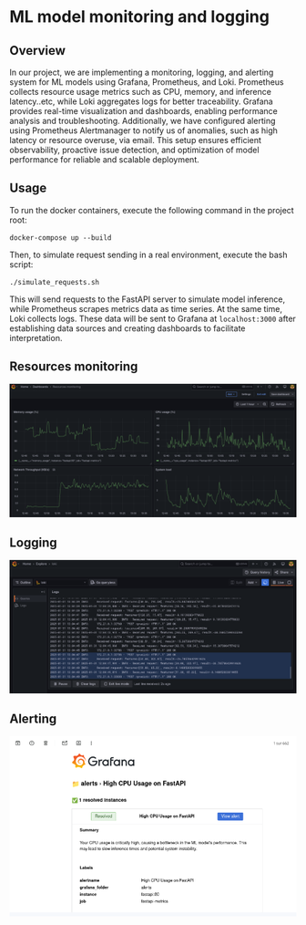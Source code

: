 #  ML model monitoring and logging 

## Overview

In our project, we are implementing a monitoring, logging, and alerting system for ML models using Grafana, Prometheus, and Loki. Prometheus collects resource usage metrics such as CPU, memory, and inference latency..etc, while Loki aggregates logs for better traceability. Grafana provides real-time visualization and dashboards, enabling performance analysis and troubleshooting. Additionally, we have configured alerting using Prometheus Alertmanager to notify us of anomalies, such as high latency or resource overuse, via email. This setup ensures efficient observability, proactive issue detection, and optimization of model performance for reliable and scalable deployment.

## Usage

To run the docker containers, execute the following command in the project root:
```
docker-compose up --build
```
Then, to simulate request sending in a real environment, execute the bash script:
```
./simulate_requests.sh
```

This will send requests to the FastAPI server to simulate model inference, while Prometheus scrapes metrics data as time series. At the same time, Loki collects logs. These data will be sent to Grafana at `localhost:3000` after establishing data sources and creating dashboards to facilitate interpretation.

## Resources monitoring
![](assets/metrics.png)

## Logging
![](assets/logging.png)


## Alerting
![](assets/alerting.png)
